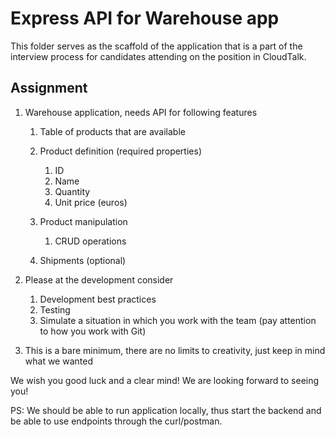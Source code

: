# Express API for Warehouse app

This folder serves as the scaffold of the application that is a part of the interview process for candidates attending on the position in CloudTalk.

## Assignment

1. Warehouse application, needs API for following features
   1. Table of products that are available
   2. Product definition (required properties)
      1. ID
      2. Name
      3. Quantity
      4. Unit price (euros)

   3. Product manipulation
      1. CRUD operations

   4. Shipments (optional)

2. Please at the development consider
   1. Development best practices
   2. Testing
   3. Simulate a situation in which you work with the team (pay attention to how you work with Git)

3. This is a bare minimum, there are no limits to creativity, just keep in mind what we wanted

We wish you good luck and a clear mind! We are looking forward to seeing you!

PS: We should be able to run application locally, thus start the backend and be able to use endpoints through the curl/postman.

